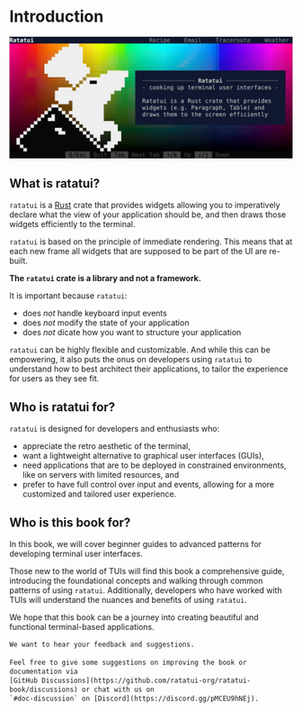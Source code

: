 # Introduction

![Demo](https://raw.githubusercontent.com/ratatui-org/ratatui/images/examples/demo2.gif)

## What is ratatui?

`ratatui` is a [Rust](https://www.rust-lang.org/) crate that provides widgets allowing you to
imperatively declare what the view of your application should be, and then draws those widgets
efficiently to the terminal.

`ratatui` is based on the principle of immediate rendering. This means that at each new frame all
widgets that are supposed to be part of the UI are re-built.

**The `ratatui` crate is a library and not a framework.**

It is important because `ratatui`:

- does _not_ handle keyboard input events
- does _not_ modify the state of your application
- does _not_ dicate how you want to structure your application

`ratatui` can be highly flexible and customizable. And while this can be empowering, it also puts
the onus on developers using `ratatui` to understand how to best architect their applications, to
tailor the experience for users as they see fit.

## Who is ratatui for?

`ratatui` is designed for developers and enthusiasts who:

- appreciate the retro aesthetic of the terminal,
- want a lightweight alternative to graphical user interfaces (GUIs),
- need applications that are to be deployed in constrained environments, like on servers with
  limited resources, and
- prefer to have full control over input and events, allowing for a more customized and tailored
  user experience.

## Who is this book for?

In this book, we will cover beginner guides to advanced patterns for developing terminal user
interfaces.

Those new to the world of TUIs will find this book a comprehensive guide, introducing the
foundational concepts and walking through common patterns of using `ratatui`. Additionally,
developers who have worked with TUIs will understand the nuances and benefits of using `ratatui`.

We hope that this book can be a journey into creating beautiful and functional terminal-based
applications.

```admonish note
We want to hear your feedback and suggestions.

Feel free to give some suggestions on improving the book or documentation via
[GitHub Discussions](https://github.com/ratatui-org/ratatui-book/discussions) or chat with us on
`#doc-discussion` on [Discord](https://discord.gg/pMCEU9hNEj).
```
